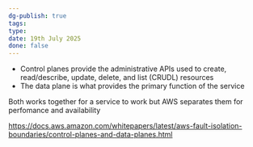 ```yaml
---
dg-publish: true
tags: 
type: 
date: 19th July 2025
done: false
---
```


- Control planes provide the administrative APIs used to create, read/describe, update, delete, and list (CRUDL) resources
- The data plane is what provides the primary function of the service

Both works together for a service to work but AWS separates them for perfomance and availability 

https://docs.aws.amazon.com/whitepapers/latest/aws-fault-isolation-boundaries/control-planes-and-data-planes.html
